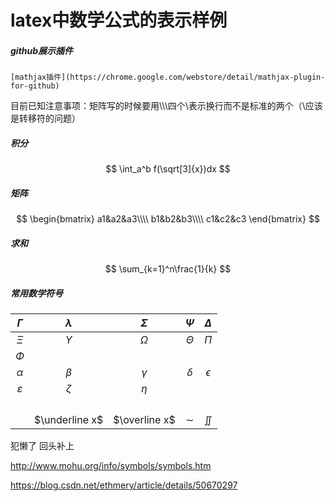 # latex中数学公式的表示样例

##### github展示插件
	[mathjax插件](https://chrome.google.com/webstore/detail/mathjax-plugin-for-github)

目前已知注意事项：矩阵写的时候要用\\\\\\四个\表示换行而不是标准的两个（\应该是转移符的问题）

##### 积分

$$
\int_a^b f(\sqrt[3]{x})dx
$$

##### 矩阵


$$
\begin{bmatrix} 
a1&a2&a3\\\\
b1&b2&b3\\\\
c1&c2&c3 
\end{bmatrix}
$$

##### 求和


$$
\sum_{k=1}^n\frac{1}{k}
$$

##### 常用数学符号

|$\Gamma$      | $\lambda$ | $\Sigma$ | $\Psi$ | $\Delta$ |
| :--: | :--: | :--: | :--: | :--: |
| $\Xi$ | $\Upsilon$ | $\Omega$ | $\Theta$ | $\Pi$ |
| $\Phi$ |      |      |      |      |
| $\alpha$ | $\beta$ | $\gamma$ | $\delta$ | $\epsilon$ |
| $\varepsilon$ | $\zeta$ | $\eta$ |      |      |
|  |      |      |      |      |
|      |      |      |      |      |
|      |      |      |      |      |
| | | | | |
| | $\underline x$ | $\overline x$ | $\sim$ | $\iint$ |

犯懒了 回头补上

<http://www.mohu.org/info/symbols/symbols.htm> 

[参考链接]: http://www.mohu.org/info/symbols/symbols.htm

<https://blog.csdn.net/ethmery/article/details/50670297> 